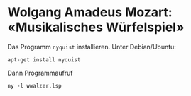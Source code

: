 # Wolgang Amadeus Mozart: &laquo;Musikalisches W&uuml;rfelspiel&raquo;

Das Programm `nyquist` installieren.  Unter Debian/Ubuntu:

	apt-get install nyquist

Dann Programmaufruf

	ny -l wwalzer.lsp
